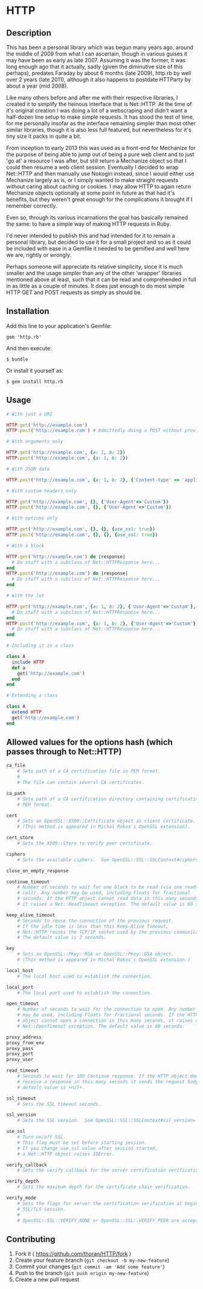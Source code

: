 # HTTP

## Description

This has been a personal library which was begun many years ago, around the middle of 2009 from what I can ascertain, though in various guises it may have been as early as late 2007.  Assuming it was the former, it was long enough ago that it actually, sadly (given the diminutive size of this perhaps), predates Faraday by about 6 months (late 2009), http.rb by well over 2 years (late 2011), although it also happens to postdate HTTParty by about a year (mid 2008).  

Like many others before and after me with their respective libraries, I created it to simplify the heinous interface that is Net::HTTP.  At the time of it's original creation I was doing a lot of a webscraping and didn't want a half-dozen line setup to make simple requests.  It has stood the test of time, for me personally insofar as the interface remaining simpler than most other similar libraries, though it is also less full featured, but nevertheless for it's tiny size it packs in quite a bit.  

From inception to early 2013 this was used as a front-end for Mechanize for the purpose of being able to jump out of being a pure web client and to just 'go at' a resource I was after, but still return a Mechanize object so that I could then resume a web client session.  Eventually I decided to wrap Net::HTTP and then manually use Nokogiri instead, since I would either use Mechanize largely as is, or I simply wanted to make straight requests without caring about caching or cookies.  I may allow HTTP to again return Mechanize objects optionally at some point in future as that had it's benefits, but they weren't great enough for the complications it brought if I remember correctly.  

Even so, through its various incarnations the goal has basically remained the same: to have a simple way of making HTTP requests in Ruby.  

I'd never intended to publish this and had intended for it to remain a personal library, but decided to use it for a small project and so as it could be included with ease in a Gemfile it needed to be gemified and well here we are, rightly or wrongly.  

Perhaps someone will appreciate its relative simplicity, since it is much smaller and the usage simpler than any of the other 'wrapper' libraries mentioned above at least, such that it can be read and comprehended in full in as little as a couple of minutes.  It does just enough to do most simple HTTP GET and POST requests as simply as should be.  


## Installation

Add this line to your application's Gemfile:

	gem 'http.rb'

And then execute:

    $ bundle

Or install it yourself as:

    $ gem install http.rb


## Usage

```Ruby
# With just a URI

HTTP.get('http://example.com')
HTTP.post('http://example.com') # Admittedly doing a POST without providing form data probably doesn't make much sense.

# With arguments only

HTTP.get('http://example.com', {a: 1, b: 2})
HTTP.post('http://example.com', {a: 1, b: 2})

# With JSON data

HTTP.post('http://example.com', {a: 1, b: 2}, {'Content-type' => 'application/json'})

# With custom headers only

HTTP.get('http://example.com', {}, {'User-Agent'=>'Custom'})
HTTP.post('http://example.com', {}, {'User-Agent'=>'Custom'})

# With options only

HTTP.get('http://example.com', {}, {}, {use_ssl: true})
HTTP.post('http://example.com', {}, {}, {use_ssl: true})

# With a block

HTTP.get('http://example.com') do |response|
  # Do stuff with a subclass of Net::HTTPResponse here...
end
HTTP.post('http://example.com') do |response|
  # Do stuff with a subclass of Net::HTTPResponse here...
end

# With the lot

HTTP.get('http://example.com', {a: 1, b: 2}, {'User-Agent'=>'Custom'}, {use_ssl: true}) do |response|
  # Do stuff with a subclass of Net::HTTPResponse here...
end
HTTP.post('http://example.com', {a: 1, b: 2}, {'User-Agent'=>'Custom'}, {use_ssl: true}) do |response|
  # Do stuff with a subclass of Net::HTTPResponse here...
end

# Including it in a class

class A
  include HTTP
  def a
    get('http://example.com')
  end
end

# Extending a class

class A
  extend HTTP
  get('http://example.com')
end

```

## Allowed values for the options hash (which passes through to Net::HTTP)
```Ruby
ca_file
    # Sets path of a CA certification file in PEM format.
    #
    # The file can contain several CA certificates.

ca_path
    # Sets path of a CA certification directory containing certifications in
    # PEM format.

cert
    # Sets an OpenSSL::X509::Certificate object as client certificate.
    # (This method is appeared in Michal Rokos's OpenSSL extension).

cert_store
    # Sets the X509::Store to verify peer certificate.

ciphers
    # Sets the available ciphers.  See OpenSSL::SSL::SSLContext#ciphers=

close_on_empty_response

continue_timeout
    # Number of seconds to wait for one block to be read (via one read(2)
    # call). Any number may be used, including Floats for fractional
    # seconds. If the HTTP object cannot read data in this many seconds,
    # it raises a Net::ReadTimeout exception. The default value is 60 seconds.

keep_alive_timeout
    # Seconds to reuse the connection of the previous request.
    # If the idle time is less than this Keep-Alive Timeout,
    # Net::HTTP reuses the TCP/IP socket used by the previous communication.
    # The default value is 2 seconds.

key
    # Sets an OpenSSL::PKey::RSA or OpenSSL::PKey::DSA object.
    # (This method is appeared in Michal Rokos's OpenSSL extension.)

local_host
    # The local host used to establish the connection.

local_port
    # The local port used to establish the connection.

open_timeout
    # Number of seconds to wait for the connection to open. Any number
    # may be used, including Floats for fractional seconds. If the HTTP
    # object cannot open a connection in this many seconds, it raises a
    # Net::OpenTimeout exception. The default value is 60 seconds.

proxy_address
proxy_from_env
proxy_pass
proxy_port
proxy_user

read_timeout
    # Seconds to wait for 100 Continue response. If the HTTP object does not
    # receive a response in this many seconds it sends the request body. The
    # default value is +nil+.

ssl_timeout
    # Sets the SSL timeout seconds.

ssl_version
    # Sets the SSL version.  See OpenSSL::SSL::SSLContext#ssl_version=

use_ssl
    # Turn on/off SSL.
    # This flag must be set before starting session.
    # If you change use_ssl value after session started,
    # a Net::HTTP object raises IOError.

verify_callback
    # Sets the verify callback for the server certification verification.

verify_depth
    # Sets the maximum depth for the certificate chain verification.

verify_mode
    # Sets the flags for server the certification verification at beginning of
    # SSL/TLS session.
    #
    # OpenSSL::SSL::VERIFY_NONE or OpenSSL::SSL::VERIFY_PEER are acceptable.
```

## Contributing

1. Fork it ( https://github.com/thoran/HTTP/fork )
2. Create your feature branch (`git checkout -b my-new-feature`)
3. Commit your changes (`git commit -am 'Add some feature'`)
4. Push to the branch (`git push origin my-new-feature`)
5. Create a new pull request
